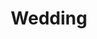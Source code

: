 --- 
title: "Wedding"
publishdate: "2019-5-5T16:48:46+02:00"
src: "https://365manga.net/manga/wedding"
image: "https://data.365manga.net/images/thumbnails/19478-wedding.jpg"
description: "From Shoujo Manga Maniac: In medieval China lives a girl from a rich family, who has everything she could ever wish for. However, when she was younger a seer told her mother that if she is to have a happy future, the girl must marry an ugly person. Her parents search for an ugly person for her to marry. When they find one suitable, she refuses to marry the man.…"
---